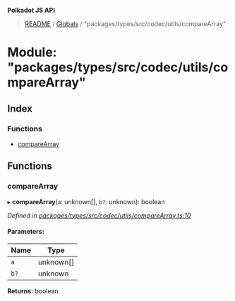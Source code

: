 **Polkadot JS API**

> [README](../README.md) / [Globals](../globals.md) / "packages/types/src/codec/utils/compareArray"

# Module: "packages/types/src/codec/utils/compareArray"

## Index

### Functions

* [compareArray](_packages_types_src_codec_utils_comparearray_.md#comparearray)

## Functions

### compareArray

▸ **compareArray**(`a`: unknown[], `b?`: unknown): boolean

*Defined in [packages/types/src/codec/utils/compareArray.ts:10](https://github.com/polkadot-js/api/blob/c27e41be3/packages/types/src/codec/utils/compareArray.ts#L10)*

#### Parameters:

Name | Type |
------ | ------ |
`a` | unknown[] |
`b?` | unknown |

**Returns:** boolean
